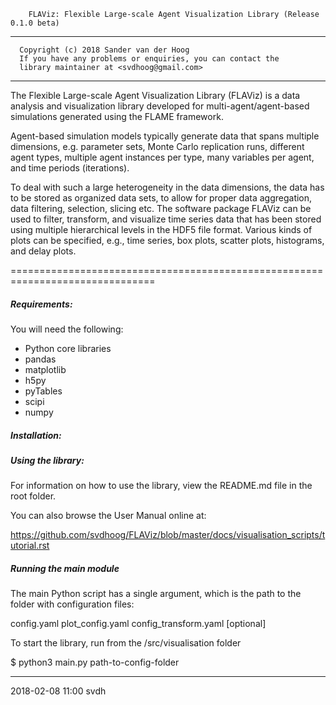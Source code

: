         FLAViz: Flexible Large-scale Agent Visualization Library (Release 0.1.0 beta)

-------------------------------------------------------------------------------

      Copyright (c) 2018 Sander van der Hoog
      If you have any problems or enquiries, you can contact the
      library maintainer at <svdhoog@gmail.com>

-------------------------------------------------------------------------------

The Flexible Large-scale Agent Visualization Library (FLAViz) is a data
analysis and visualization library developed for multi-agent/agent-based
simulations generated using the FLAME framework.

Agent-based simulation models typically generate data that spans multiple dimensions, e.g. parameter sets, Monte Carlo replication runs, different agent types, multiple agent instances per type, many variables per agent, and time periods (iterations).

To deal with such a large heterogeneity in the data dimensions, the data has to be stored as organized data sets, to allow for proper data aggregation, data filtering, selection, slicing etc. The software package FLAViz can be used to filter, transform, and visualize time series data that has been stored using multiple hierarchical levels in the HDF5 file format. Various kinds of plots can be specified, e.g., time series, box plots, scatter plots, histograms, and delay plots.

===============================================================================

##### Requirements: #####

You will need the following:
* Python core libraries
* pandas
* matplotlib
* h5py
* pyTables
* scipi
* numpy


##### Installation: #####


##### Using the library: #####

For information on how to use the library, view the README.md file in the root folder.

You can also browse the User Manual online at:

https://github.com/svdhoog/FLAViz/blob/master/docs/visualisation_scripts/tutorial.rst


##### Running the main module #####

The main Python script has a single argument, which is the path to the folder with configuration files:

config.yaml
plot_config.yaml
config_transform.yaml [optional]

To start the library, run from the /src/visualisation folder

$ python3 main.py path-to-config-folder


------------------------------------
2018-02-08 11:00 svdh

